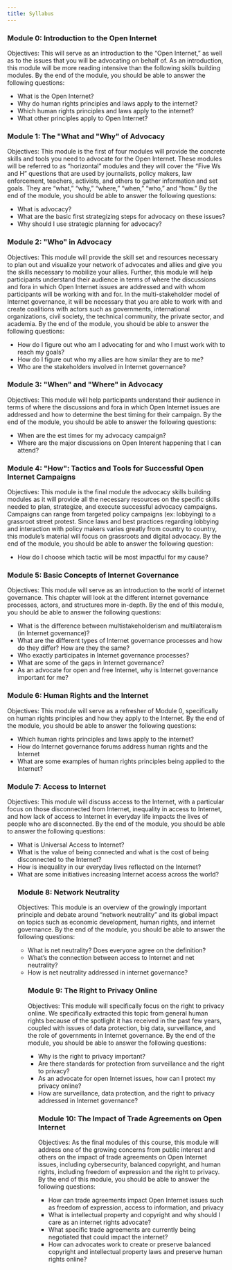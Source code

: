 ```yaml
---
title: Syllabus
---
```


### Module 0: Introduction to the Open Internet

Objectives: This will serve as an introduction to the “Open Internet,” as well as to the issues that you will be advocating on behalf of. As an introduction, this module will be more reading intensive than the following skills building modules. By the end of the module, you should be able to answer the following questions:
<ul>
<li> What is the Open Internet?
<li> Why do human rights principles and laws apply to the internet?
<li> Which human rights principles and laws apply to the internet? 
<li> What other principles apply to Open Internet?
</ul>

### Module 1: The "What and "Why" of Advocacy

Objectives: This module is the first of four modules will provide the concrete skills and tools you need to advocate for the Open Internet. These modules will be referred to as “horizontal” modules and they will cover the “Five Ws and H” questions that are used by journalists, policy makers, law enforcement, teachers, activists, and others to gather information and set goals. They are “what,” “why,” “where,” “when,” “who,” and “how.” By the end of the module, you should be able to answer the following questions:
<ul>
<li> What is advocacy?
<li> What are the basic first strategizing steps for advocacy on these issues?
<li> Why should I use strategic planning for advocacy?
</ul>

### Module 2: "Who" in Advocacy

Objectives: This module will provide the skill set and resources necessary to plan out and visualize your network of advocates and allies and give you the skills necessary to mobilize your allies. Further, this module will help participants understand their audience in terms of where the discussions and fora in which Open Internet issues are addressed and with whom participants will be working with and for. In the multi-stakeholder model of Internet governance, it will be necessary that you are able to work with and create coalitions with actors such as governments, international organizations, civil society, the technical community, the private sector, and academia. By the end of the module, you should be able to answer the following questions:
<ul>
<li>How do I figure out who am I advocating for and who I must work with to reach my goals?
<li> How do I figure out who my allies are how similar they are to me?
<li> Who are the stakeholders involved in Internet governance?
</ul>

### Module 3: "When" and "Where" in Advocacy

Objectives: This module will help participants understand their audience in terms of where the discussions and fora in which Open Internet issues are addressed and how to determine the best timing for their campaign. By the end of the module, you should be able to answer the following questions:
<ul>
<li> When are the est times for my advocacy campaign?
<li> Where are the major discussions on Open Interent happening that I can attend?
</ul>

### Module 4: "How": Tactics and Tools for Successful Open Internet Campaigns

Objectives: This module is the final module the advocacy skills building modules as it will provide all the necessary resources on the specific skills needed to plan, strategize, and execute successful advocacy campaigns. Campaigns can range from targeted policy campaigns (ex: lobbying) to a grassroot street protest. Since laws and best practices regarding lobbying and interaction with policy makers varies greatly from country to country, this module’s material will focus on grassroots and digital advocacy. By the end of the module, you should be able to answer the following question:
<ul>
<li> How do I choose which tactic will be most impactful for my cause?
</ul>

### Module 5: Basic Concepts of Internet Governance

Objectives: This module will serve as an introduction to the world of internet governance. This chapter will look at the different internet governance processes, actors, and structures more in-depth. By the end of this module, you should be able to answer the following questions:
<ul>
<li> What is the difference between multistakeholderism and multilateralism (in Internet governance)?
<li> What are the different types of Internet governance processes and how do they differ? How are they the same?
<li> Who exactly participates in Internet governance processes?
<li> What are some of the gaps in Internet governance?
<li> As an advocate for open and free Internet, why is Internet governance important for me?
</ul>

### Module 6: Human Rights and the Internet

Objectives: This module will serve as a refresher of Module 0, specifically on human rights principles and how they apply to the Internet. By the end of the module, you should be able to answer the following questions:
<ul>
<li> Which human rights principles and laws apply to the internet?
<li> How do Internet governance forums address human rights and the Internet 
<li> What are some examples of human rights principles being applied to the Internet?
</ul>

### Module 7: Access to Internet

Objectives: This module will discuss access to the Internet, with a particular focus on those disconnected from Internet, inequality in access to Internet, and how lack of access to Internet in everyday life impacts the lives of people who are disconnected. By the end of the module, you should be able to answer the following questions:
<ul>
<li> What is Universal Access to Internet?
<li> What is the value of being connected and what is the cost of being disconnected to the Internet? 
<li> How is inequality in our everyday lives reflected on the Internet? 
<li> What are some initiatives increasing Internet access across the world?

### Module 8: Network Neutrality

Objectives: This module is an overview of the growingly important principle and debate around “network neutrality” and its global impact on topics such as economic development, human rights, and internet governance.  By the end of the module, you should be able to answer the following questions:
<ul> 
<li> What is net neutrality? Does everyone agree on the definition?
<li> What’s the connection between access to Internet and net neutrality?
<li> How is net neutrality addressed in internet governance?

### Module 9: The Right to Privacy Online

Objectives: This module will specifically focus on the right to privacy online. We specifically extracted this topic from general human rights because of the spotlight it has received in the past few years, coupled with issues of data protection, big data, surveillance, and the role of governments in Internet governance. By the end of the module, you should be able to answer the following questions:
<ul>
<li> Why is the right to privacy important?
<li> Are there standards for protection from surveillance and the right to privacy?
<li> As an advocate for open Internet issues, how can I protect my privacy online?
<li> How are surveillance, data protection, and the right to privacy addressed in Internet governance?

### Module 10: The Impact of Trade Agreements on Open Internet

Objectives: As the final modules of this course, this module will address one of the growing concerns from public interest and others on the impact of trade agreements on Open Internet issues, including cybersecurity, balanced copyright, and human rights, including freedom of expression and the right to privacy. By the end of this module, you should be able to answer the following questions:
<ul>
<li> How can trade agreements impact Open Internet issues such as freedom of expression, access to information, and privacy
<li> What is intellectual property and copyright and why should I care as an internet rights advocate?
<li> What specific trade agreements are currently being negotiated that could impact the internet?
<li> How can advocates work to create or preserve balanced copyright and intellectual property laws and preserve human rights online?
</ul>
